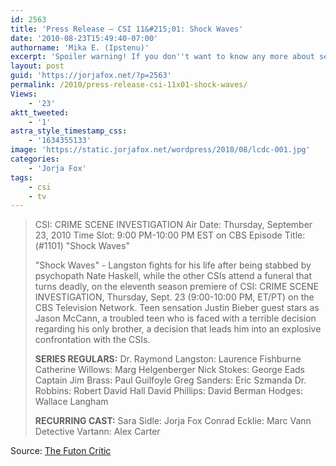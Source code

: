 ```yaml
---
id: 2563
title: 'Press Release — CSI 11&#215;01: Shock Waves'
date: '2010-08-23T15:49:40-07:00'
authorname: 'Mika E. (Ipstenu)'
excerpt: 'Spoiler warning! If you don''t want to know any more about season eleven''s premiere, don''t read!  But yes, Jorja''s in the episode.'
layout: post
guid: 'https://jorjafox.net/?p=2563'
permalink: /2010/press-release-csi-11x01-shock-waves/
Views:
    - '23'
aktt_tweeted:
    - '1'
astra_style_timestamp_css:
    - '1634355133'
image: 'https://static.jorjafox.net/wordpress/2010/08/lcdc-001.jpg'
categories:
    - 'Jorja Fox'
tags:
    - csi
    - tv
---
```


<blockquote>CSI: CRIME SCENE INVESTIGATION
Air Date: Thursday, September 23, 2010
Time Slot: 9:00 PM-10:00 PM EST on CBS
Episode Title: (#1101) "Shock Waves"

"Shock Waves" - Langston fights for his life after being stabbed by psychopath Nate Haskell, while the other CSIs attend a funeral that turns deadly, on the eleventh season premiere of CSI: CRIME SCENE INVESTIGATION, Thursday, Sept. 23 (9:00-10:00 PM, ET/PT) on the CBS Television Network. Teen sensation Justin Bieber guest stars as Jason McCann, a troubled teen who is faced with a terrible decision regarding his only brother, a decision that leads him into an explosive confrontation with the CSIs.

**SERIES REGULARS:**
Dr. Raymond Langston: Laurence Fishburne
Catherine Willows: Marg Helgenberger
Nick Stokes: George Eads
Captain Jim Brass: Paul Guilfoyle
Greg Sanders: Eric Szmanda
Dr. Robbins: Robert David Hall
David Phillips: David Berman
Hodges: Wallace Langham

**RECURRING CAST:**
Sara Sidle: Jorja Fox
Conrad Ecklie: Marc Vann
Detective Vartann: Alex Carter</blockquote>

Source: <a href="http://www.thefutoncritic.com/listings/20100823cbs07/">The Futon Critic</a>
